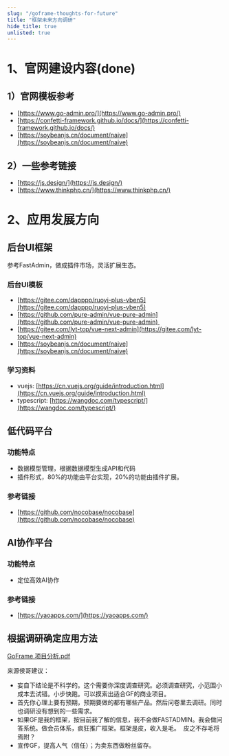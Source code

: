 ```yaml
---
slug: "/goframe-thoughts-for-future"
title: "框架未来方向调研"
hide_title: true
unlisted: true
---
```


# 1、官网建设内容(done)

## 1）官网模板参考

*   [https://www.go-admin.pro/](https://www.go-admin.pro/)
*   [https://confetti-framework.github.io/docs/](https://confetti-framework.github.io/docs/)
*   [https://soybeanjs.cn/document/naive](https://soybeanjs.cn/document/naive)

## 2）一些参考链接

*   [https://js.design/](https://js.design/)
*   [https://www.thinkphp.cn/](https://www.thinkphp.cn/)

# 2、应用发展方向

## 后台UI框架

参考FastAdmin，做成插件市场，灵活扩展生态。

### 后台UI模板

*   [https://gitee.com/dapppp/ruoyi-plus-vben5](https://gitee.com/dapppp/ruoyi-plus-vben5)
*   [https://github.com/pure-admin/vue-pure-admin](https://github.com/pure-admin/vue-pure-admin) 
*   [https://gitee.com/lyt-top/vue-next-admin](https://gitee.com/lyt-top/vue-next-admin)
*   [https://soybeanjs.cn/document/naive](https://soybeanjs.cn/document/naive)

### 学习资料

*   vuejs: [https://cn.vuejs.org/guide/introduction.html](https://cn.vuejs.org/guide/introduction.html)
*   typescript: [https://wangdoc.com/typescript/](https://wangdoc.com/typescript/)

## 低代码平台

### 功能特点

*   数据模型管理，根据数据模型生成API和代码
*   插件形式，80%的功能由平台实现，20%的功能由插件扩展。

### 参考链接

*   [https://github.com/nocobase/nocobase](https://github.com/nocobase/nocobase)

## AI协作平台

### 功能特点

*   定位高效AI协作

### 参考链接

*   [https://yaoapps.com/](https://yaoapps.com/)

## 根据调研确定应用方法

[GoFrame 项目分析.pdf](/attachments/GoFrame-analysis.pdf)

来源侯哥建议：

*   妄自下结论是不科学的。这个需要你深度调查研究。必须调查研究，小范围小成本去试错。小步快跑。可以摸索出适合GF的商业项目。
*   首先你心理上要有预期，预期要做的都有哪些产品。然后问卷里去调研。同时也调研没有想到的一些需求。
*   如果GF是我的框架，按目前我了解的信息，我不会做FASTADMIN。我会做问答系统。做会员体系，疯狂推广框架。框架是皮，收入是毛。  皮之不存毛将焉附？
*   宣传GF，提高人气（信任）；为卖东西做粉丝留存。

  

